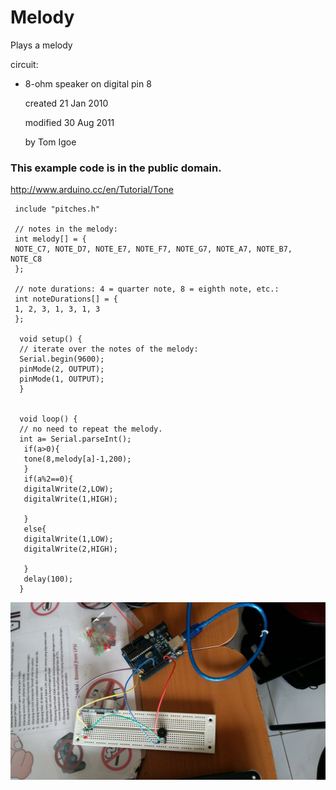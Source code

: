 # Melody

 Plays a melody

  circuit:
  * 8-ohm speaker on digital pin 8

     created 21 Jan 2010 
     
     modified 30 Aug 2011 
     
     by Tom Igoe 

### This example code is in the public domain.

   http://www.arduino.cc/en/Tutorial/Tone

 
     include "pitches.h"

     // notes in the melody:
     int melody[] = {
     NOTE_C7, NOTE_D7, NOTE_E7, NOTE_F7, NOTE_G7, NOTE_A7, NOTE_B7, NOTE_C8
     };

     // note durations: 4 = quarter note, 8 = eighth note, etc.:
     int noteDurations[] = {
     1, 2, 3, 1, 3, 1, 3
     };

      void setup() {
      // iterate over the notes of the melody:
      Serial.begin(9600);
      pinMode(2, OUTPUT);
      pinMode(1, OUTPUT);
      }


      void loop() {
      // no need to repeat the melody.
      int a= Serial.parseInt();
       if(a>0){
       tone(8,melody[a]-1,200);
       }
       if(a%2==0){
       digitalWrite(2,LOW);
       digitalWrite(1,HIGH);
  
       }
       else{
       digitalWrite(1,LOW);
       digitalWrite(2,HIGH);
 
       }
       delay(100);
      }

![SS ARD][img1]
     
[img1]: /Photo%20Arduino/melody.jpg "SS ARD"

